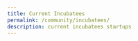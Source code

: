 ```yaml
---
title: Current Incubatees
permalink: /community/incubatees/
description: current incubatees startups
---
```

